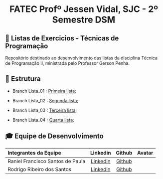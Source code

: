 <p align="center">
<h1 align="center"> FATEC Profº Jessen Vidal, SJC - 2º Semestre DSM </h1>

<h2> 📑 Listas de Exercicios - Técnicas de Programação  </h2>
  Repositório destinado ao desenvolvimento das listas da disciplina Técnica de Programação II, ministrada pelo Professor Gerson Penha.


<h2> 📑 Estrutura  </h2>

 - Branch Lista_01 : [Primeira lista](https://github.com/Raniel-Santos/Listas_Tec.Programacao_II/tree/Lista_01); <br>
 
 - Branch Lista_02 : [Segunda lista](https://github.com/Raniel-Santos/Listas_Tec.Programacao_II/tree/Lista_02); <br>
 
 - Branch Lista_03 : [Terceira lista](https://github.com/Raniel-Santos/Listas_Tec.Programacao_II/tree/Lista_03); <br>
 
 - Branch Lista_04 : [Quarta lista](https://github.com/Raniel-Santos/Listas_Tec.Programacao_II/tree/Lista_04); <br>
 
 
 <div id='equipe'>
<h2> 🎓 Equipe de Desenvolvimento </h2>

|Integrantes da Equipe|Linkedin|Github|Avatar|
|:---------|:-------:|:------:|:------:|
|Raniel Francisco Santos de Paula|[Linkedin](https://www.linkedin.com/in/raniel-santos-204878222/)| [Github](https://github.com/Raniel-Santos)|
|Rodrigo Ribeiro dos Santos|[Linkedin](https://www.linkedin.com/in/-rodrigo-ribeiro/)| [Github](https://github.com/rodrigoribeiro027)|
 
 

